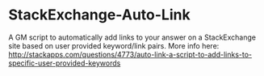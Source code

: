 StackExchange-Auto-Link
=======================

A GM script to automatically add links to your answer on a StackExchange site based on user provided keyword/link pairs.
More info here: http://stackapps.com/questions/4773/auto-link-a-script-to-add-links-to-specific-user-provided-keywords
